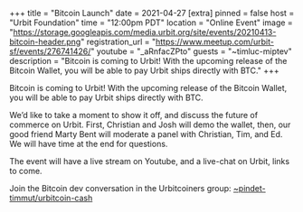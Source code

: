 +++
title = "Bitcoin Launch"
date = 2021-04-27
[extra]
pinned = false
host = "Urbit Foundation"
time = "12:00pm PDT"
location = "Online Event"
image = "https://storage.googleapis.com/media.urbit.org/site/events/20210413-bitcoin-header.png"
registration_url = "https://www.meetup.com/urbit-sf/events/276741426/"
youtube = "_aRnfacZPto"
guests = "~timluc-miptev"
description = "Bitcoin is coming to Urbit! With the upcoming release of the Bitcoin Wallet, you will be able to pay Urbit ships directly with BTC."
+++

Bitcoin is coming to Urbit! With the upcoming release of the Bitcoin Wallet, you will be able to pay Urbit ships directly with BTC.

We’d like to take a moment to show it off, and discuss the future of commerce on Urbit. First, Christian and Josh will demo the wallet, then, our good friend Marty Bent will moderate a panel with Christian, Tim, and Ed. We will have time at the end for questions.

The event will have a live stream on Youtube, and a live-chat on Urbit, links to come.

Join the Bitcoin dev conversation in the Urbitcoiners group: [~pindet-timmut/urbitcoin-cash](web+urbitgraph://group/~pindet-timmut/urbitcoin-cash)
